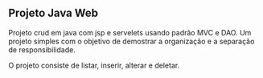 ## Projeto Java Web

Projeto crud em java com jsp e servelets usando padrão MVC e DAO.
Um projeto simples com o objetivo de demostrar a organização e a separação de responsibilidade.

O projeto consiste de listar, inserir, alterar e deletar.
